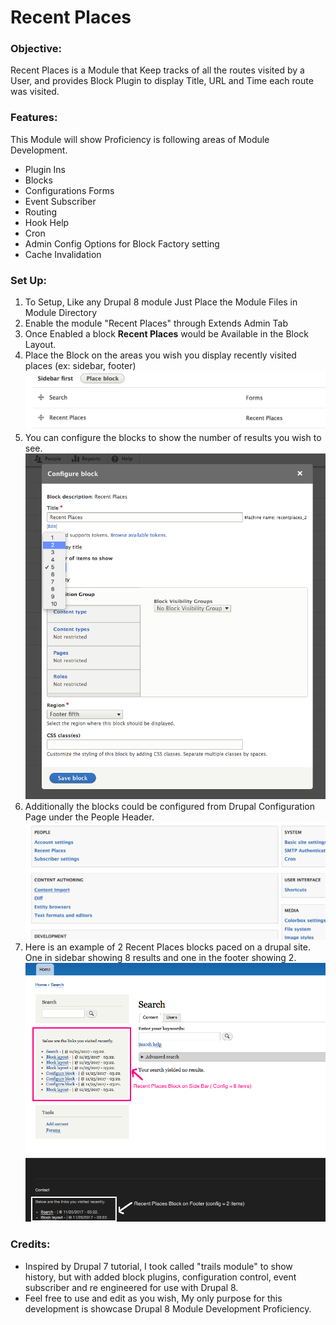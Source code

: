 # Recent Places
### Objective:
Recent Places is a Module that Keep tracks of all the routes visited by a User, and provides Block Plugin to display Title, URL and Time each route was visited.

### Features:
This Module will show Proficiency is following areas of Module Development.

* Plugin Ins
* Blocks
* Configurations Forms
* Event Subscriber
* Routing
* Hook Help
* Cron
* Admin Config Options for Block Factory setting
* Cache Invalidation

### Set Up:
1. To Setup, Like any Drupal 8 module Just Place the Module Files in Module Directory
2. Enable the module "Recent Places" through Extends Admin Tab
3. Once Enabled a block **Recent Places** would be Available in the Block Layout.
4. Place the Block on the areas you wish you display recently visited places (ex: sidebar, footer)
![Placing Blocks](/images/block.png)
5. You can configure the blocks to show the number of results you wish to see.
![Config Settings](/images/configsettings.png)
6. Additionally the blocks could be configured from Drupal Configuration Page under the People Header.
![Configuration Page](/images/configuration.png)
7. Here is an example of 2 Recent Places blocks paced on a drupal site. One in sidebar showing 8 results and one in the footer showing 2.
![Example](/images/endResult.png)

### Credits:
* Inspired by Drupal 7 tutorial, I took called "trails module" to show history, but with added block plugins, configuration control, event subscriber and re engineered for use with Drupal 8. 
* Feel free to use and edit as you wish, My only purpose for this development is showcase Drupal 8 Module Development Proficiency.  
 